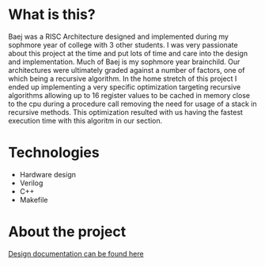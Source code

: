 # What is this?
Baej was a RISC Architecture designed and implemented during my sophmore year of college with 3 other students. I was very passionate about this project at the time and put lots of time and care into the design and implementation. Much of Baej is my sophmore year brainchild. Our architectures were ultimately graded against a number of factors, one of which being a recursive algorithm. In the home stretch of this project I ended up implementing a very specific optimization targeting recursive algorithms allowing up to 16 register values to be cached in memory close to the cpu during a procedure call removing the need for usage of a stack in recursive methods. This optimization resulted with us having the fastest execution time with this algoritm in our section.  

# Technologies
* Hardware design
* Verilog
* C++
* Makefile

# About the project
[Design documentation can be found here](Design/BAEJ.md)
